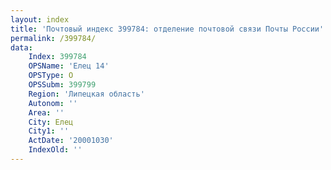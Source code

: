 ```yaml
---
layout: index
title: 'Почтовый индекс 399784: отделение почтовой связи Почты России'
permalink: /399784/
data:
    Index: 399784
    OPSName: 'Елец 14'
    OPSType: О
    OPSSubm: 399799
    Region: 'Липецкая область'
    Autonom: ''
    Area: ''
    City: Елец
    City1: ''
    ActDate: '20001030'
    IndexOld: ''
---
```

